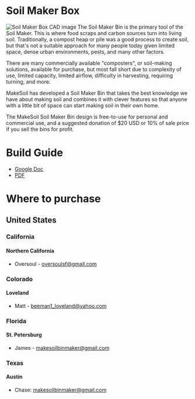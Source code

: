 # Soil Maker Box

![Soil Maker Box CAD image](https://raw.githubusercontent.com/MakeSoil/public-pages/master/images/ms-soil-maker-box.png)
The Soil Maker Bin is the primary tool of the Soil Maker. This is where food scraps and carbon sources turn into living soil. Traditionally, a compost heap or pile was a good process to create soil, but that's not a suitable approach for many people today given limited space, dense urban environments, pests, and many other factors.

There are many commercially available "composters", or soil-making solutions, available for purchase, but most fall short due to complexity of use, limited capacity, limited airflow, difficulty in harvesting, requiring turning, and more.

MakeSoil has developed a Soil Maker Bin that takes the best knowledge we have about making soil and combines it with clever features so that anyone with a little bit of space can start making soil in their own home. 

The MakeSoil Soil Maker Bin design is free-to-use for personal and commercial use, and a suggested donation of $20 USD or 10% of sale price if you sell the bins for profit.

# Build Guide
* <a href="https://docs.google.com/document/d/1o8ayV6HfW81whocVO45VTXVj04JhL7x7xU_PqTRg0is/edit?usp=sharing" target="_blank">Google Doc</a>
* <a href="https://drive.google.com/file/d/1p_UQAbEUt_omksB3pV5kMDb7WTXJHrTj/view?usp=sharing" target="_blank">PDF</a>

# Where to purchase
## United States

### California
#### Northern California
* Oversoul - oversoulsf@gmail.com

### Colorado
#### Loveland
* Matt - beeman1_loveland@yahoo.com

### Florida
#### St. Petersburg
* James - makesoilbinmaker@gmail.com

### Texas
#### Austin
* Chase: makesoilbinmaker@gmail.com